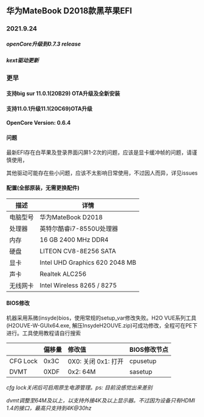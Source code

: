 ## 华为MateBook D2018款黑苹果EFI

### 2021.9.24
##### openCore升级到0.7.3 release
##### kext驱动更新

### 更早

#### 支持big sur 11.0.1(20B29) OTA升级及全新安装

#### 支持11.0.1升级11.1(20C69)OTA升级

#### OpenCore Version: 0.6.4

#### 问题

最新EFI存在白苹果及登录界面闪屏1-2次的问题，应该是显卡缓冲帧的问题，请谨慎使用，

其他驱动可能存在些小问题，应该不太影响日常使用，不过因人而异，详见issues

#### 配置(全部原装，无需更换配件)

| 描述     | 详情                           |
| -------- | ------------------------------ |
| 电脑型号 | 华为MateBook D2018             |
| 处理器   | 英特尔酷睿i7-8550U处理器       |
| 内存     | 16 GB 2400 MHz DDR4            |
| 硬盘     | LITEON CV8-8E256 SATA          |
| 显卡     | Intel UHD Graphics 620 2048 MB |
| 声卡     | Realtek ALC256                 |
| 无线网卡 | Intel Wireless 8265 / 8275     |



#### BIOS修改

机器采用系微(insyde)bios，使用常规的setup_var修改失败。H2O VUE系列工具(H2OUVE-W-GUIx64.exe,   解压InsydeH2OUVE.zip)可成功修改，全程可在PE下进行。工具使用教程请自行搜索

|          | 偏移量 | 修改值                  | BIOS修改节点 |
| :------- | :----- | :---------------------- | ------------ |
| CFG Lock | 0x3C   | 0X0: 关闭     0x1: 打开 | cpusetup     |
| DVMT     | 0XDF   | 0x2: 64M                | sasetup      |



*cfg lock关闭后可启用原生电源管理。ps: 目前没感觉出来差别*

*dvmt调整至64M及以上，以支持外接4K及以上显示器。不过因为设备只有HDMI 1.4的接口，最高只支持到4K@30hz*

